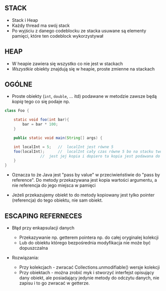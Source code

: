 ## STACK
* Stack i Heap
* Każdy thread ma swój stack
* Po wyjściu z danego codeblocku ze stacka usuwane są elementy pamięci, które ten codeblock wykorzystywał

## HEAP
* W heapie zawiera się wszystko co nie jest w stackach
* *Wszystkie* obiekty znajdują się w heapie, proste zmienne na stackach 

## OGÓLNE
* Proste obiekty (`int`, `double`, ... itd) podawane w metodzie zawsze będą *kopią* tego co się podaje np.
```java
class Foo { 

    static void foo(int bar){
  		bar = bar * 100;
  	}

    public static void main(String[] args) {

  	int localInt = 5; 	// 	localInt jest równe 5
  	foo(localInt);		// 	localInt cały czas równe 5 bo na stacku tworzona
  				//	jest jej kopia i dopiero ta kopia jest podawana do metody
    }
}
```
* Oznacza to że Java jest "pass by value" w przeciwieństiwie do "pass by reference".
Do metody przekazywana jest kopia wartości argumentu, a nie referencja do jego miejsca w pamięci

* Jeżeli przekazujemy obiekt to do metody kopiowany jest tylko pointer (referencja)	do tego obiektu, nie sam obiekt. 

## ESCAPING REFERNECES

* Błąd przy enkapsulacji danych 
    * Przekazywanie np. getterem pointera np. do całej oryginalej kolekcji
    * Lub do obiektu którego bezpośrednia modyfikacja nie może być dopuszczalna

* Rozwiązania:
	*	Przy kolekcjach - zwracać Collections.unmodifiable() wersje kolekcji
	*	Przy obiektach - można zrobić myk i stworzyć interfejst opisujący dany obiekt,
		ale posiadający jedynie metody do odczytu danych, nie zapisu i to go zwracać
		w getterze.
